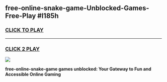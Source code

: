 
## free-online-snake-game-Unblocked-Games-Free-Play #l185h
<h3>
<a href="https://us.freeplayer.one?title=free-online-snake-game&ref=9M">CLICK TO PLAY</a></h3>
<hr>

<h3>
<a href="https://us.freeplayer.one?title=free-online-snake-game&ref=9M">CLICK 2 PLAY</a>
  
</h3>

<a href="https://us.freeplayer.one?title=free-online-snake-game&ref=9M"><img src="https://clearcache.store/games.png"></a>


**free-online-snake-game games unblocked: Your Gateway to Fun and Accessible Online Gaming**

